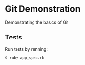 # Git Demonstration

Demonstrating the basics of Git

## Tests

Run tests by running:

    $ ruby app_spec.rb
